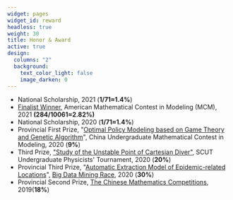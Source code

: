 ```yaml
---
widget: pages
widget_id: reward
headless: true
weight: 30
title: Honor & Award
active: true
design:
  columns: "2"
  background:
    text_color_light: false
    image_darken: 0
---
```

<!--StartFragment-->

* National Scholarship, 2021 (**1/71≈1.4%**)
* [Finalist Winner](https://www.csyixinliu.com/materials/2021mcm_f.pdf), American Mathematical Contest in Modeling (MCM), 2021  **(284/10061≈2.82%)**
* National Scholarship, 2020 (**1/71≈1.4%**)
* Provincial First Prize, "[Optimal Policy Modeling based on Game Theory and Genetic Algorithm](http://47.119.188.215:7080/static/cumcm2020.pdf)", China Undergraduate Mathematical Contest in Modeling, 2020 (**9%**)
* Third Prize, ["Study of the Unstable Point of Cartesian Diver"](http://47.119.188.215:7080/static/Cartesian_Diver.pdf), SCUT Undergraduate Physicists' Tournament, 2020 (**20%**)
* Provincial Third Prize, "[Automatic Extraction Model of Epidemic-related Locations](http://47.119.188.215:7080/static/yizhi.pdf)", [Big Data Mining Race](https://www.tipdm.org/), 2020 (**30%**)
* Provincial Second Prize, [The Chinese Mathematics Competitions](http://www.cmathc.cn/), 2019(**18%**)

<!--EndFragment-->